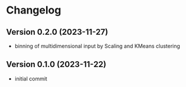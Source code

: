 # Changelog

## Version 0.2.0 (2023-11-27)

* binning of multidimensional input by Scaling and KMeans clustering

## Version 0.1.0 (2023-11-22)

* initial commit
